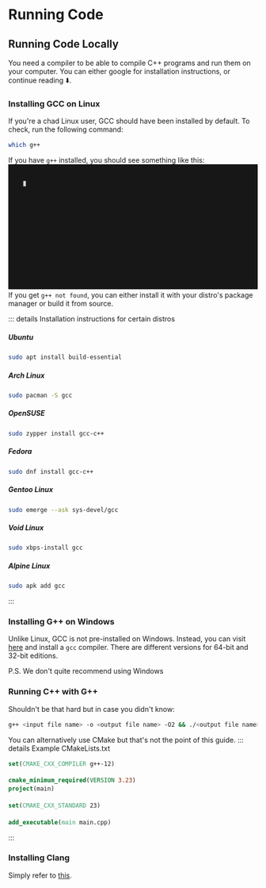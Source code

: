 # Running Code

## Running Code Locally

You need a compiler to be able to compile C++ programs and run them on your computer. You can either google for installation instructions, or continue reading ⬇️.

### Installing GCC on Linux

If you're a chad Linux user, GCC should have been installed by default. To check, run the following command:

```sh
which g++
```

If you have `g++` installed, you should see something like this:
![GCC installed](/whichg++.gif)
If you get `g++ not found`, you can either install it with your distro's package manager or build it from source.

::: details Installation instructions for certain distros

##### Ubuntu

```sh
sudo apt install build-essential
```

##### Arch Linux

```sh
sudo pacman -S gcc
```

##### OpenSUSE

```sh
sudo zypper install gcc-c++
```

##### Fedora

```sh
sudo dnf install gcc-c++
```

##### Gentoo Linux

```sh
sudo emerge --ask sys-devel/gcc
```

##### Void Linux

```sh
sudo xbps-install gcc
```

##### Alpine Linux

```sh
sudo apk add gcc
```

:::

### Installing G++ on Windows

Unlike Linux, GCC is not pre-installed on Windows.
Instead, you can visit [here](https://jmeubank.github.io/tdm-gcc/download/) and install a `gcc` compiler.
There are different versions for 64-bit and 32-bit editions.

P.S. We don't quite recommend using Windows


### Running C++ with G++
Shouldn't be that hard but in case you didn't know:

```sh
g++ <input file name> -o <output file name> -O2 && ./<output file name>
```

You can alternatively use CMake but that's not the point of this guide.
::: details Example CMakeLists.txt
```cmake
set(CMAKE_CXX_COMPILER g++-12)

cmake_minimum_required(VERSION 3.23)
project(main)

set(CMAKE_CXX_STANDARD 23)

add_executable(main main.cpp)
```
:::

### Installing Clang

Simply refer to [this](https://releases.llvm.org/download.html).


